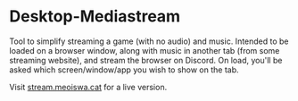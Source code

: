 # Desktop-Mediastream

Tool to simplify streaming a game (with no audio) and music.
Intended to be loaded on a browser window, along with music in another tab (from some streaming website), and stream the browser on Discord.
On load, you'll be asked which screen/window/app you wish to show on the tab.

Visit [stream.meoiswa.cat](https://stream.meoiswa.cat) for a live version.
